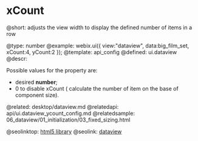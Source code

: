 xCount
=============


@short:
	adjusts the view width to display the defined number of items in a row

@type: number
@example:
webix.ui({
	view:"dataview",
	data:big_film_set,
	xCount:4, yCount:2
		});
@template:	api_config
@defined:	ui.dataview	
@descr:

Possible values for the property are:

- desired **number**;
- 0 to disable xCount ( calculate the number of item on the base of component size).

@related:
	desktop/dataview.md
@relatedapi:
	api/ui.dataview_ycount_config.md
@relatedsample:
	06_dataview/01_initialization/03_fixed_sizing.html




@seolinktop: [html5 library](https://webix.com)
@seolink: [dataview](https://webix.com/widget/dataview/)